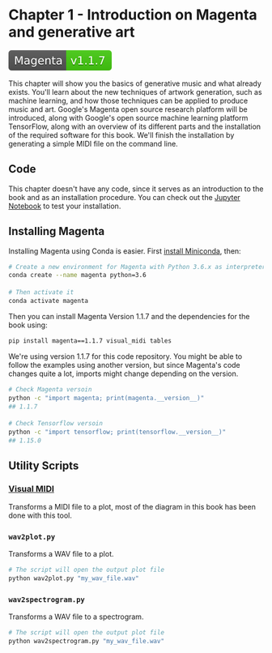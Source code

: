 # Chapter 1 - Introduction on Magenta and generative art

[![Magenta Version 1.1.7](../docs/magenta-v1.1.7-badge.svg)](https://github.com/magenta/magenta/releases/tag/1.1.7)

This chapter will show you the basics of generative music and what already exists. You'll learn about the new techniques of artwork generation, such as machine learning, and how those techniques can be applied to produce music and art. Google's Magenta open source research platform will be introduced, along with Google's open source machine learning platform TensorFlow, along with an overview of its different parts and the installation of the required software for this book. We'll finish the installation by generating a simple MIDI file on the command line.

## Code

This chapter doesn't have any code, since it serves as an introduction to the book and as an installation procedure. You can check out the [Jupyter Notebook](notebook.ipynb) to test your installation.

## Installing Magenta

Installing Magenta using Conda is easier. First [install Miniconda](https://conda.io/en/latest/miniconda.html), then:

```bash
# Create a new environment for Magenta with Python 3.6.x as interpreter
conda create --name magenta python=3.6

# Then activate it
conda activate magenta
```

Then you can install Magenta Version 1.1.7 and the dependencies for the book using:

```bash
pip install magenta==1.1.7 visual_midi tables
```

We're using version 1.1.7 for this code repository. You might be able to follow the examples using another version, but since Magenta's code changes quite a lot, imports might change depending on the version.

```bash
# Check Magenta versoin
python -c "import magenta; print(magenta.__version__)"
## 1.1.7

# Check Tensorflow versoin
python -c "import tensorflow; print(tensorflow.__version__)"
## 1.15.0
```

## Utility Scripts

### [Visual MIDI](https://github.com/dubreuia/visual_midi)

Transforms a MIDI file to a plot, most of the diagram in this book has been done with this tool.

### `wav2plot.py`

Transforms a WAV file to a plot.

```bash
# The script will open the output plot file
python wav2plot.py "my_wav_file.wav"
```

### `wav2spectrogram.py`

Transforms a WAV file to a spectrogram.

```bash
# The script will open the output plot file
python wav2spectrogram.py "my_wav_file.wav"
```
